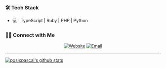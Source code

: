 <h3>🛠 Tech Stack</h3>

- 💻 &nbsp; TypeScript | Ruby | PHP | Python

<h3> 🤝🏻 Connect with Me </h3>

<p align="center">
<a href="https://www.pascalraszyk.de/"><img alt="Website" src="https://img.shields.io/badge/Website-www.pascalraszyk.de-blue?style=flat-square&logo=google-chrome"></a>
<a href="mailto:pascal@raszyk.de"><img alt="Email" src="https://img.shields.io/badge/Email-pascal@raszyk.de-red?style=flat-square&logo=gmail"></a>
</p>

<hr/>

[![posixpascal's github stats](https://github-readme-stats.vercel.app/api?username=posixpascal&count_private=true)]()
